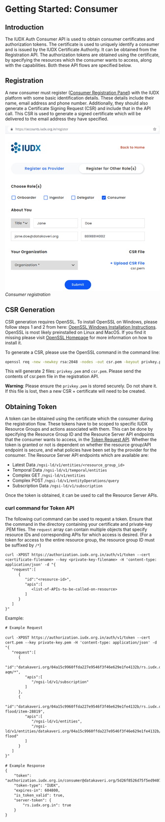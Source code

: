 # Getting Started: Consumer

## Introduction
The IUDX Auth Consumer API is used to obtain consumer certificates and authorization tokens. The certificate is used to uniquely identify a consumer and is issued by the IUDX Certificate Authority. It can be obtained from the Registration API. The authorization tokens are obtained using the certificate, by specifying the resources which the consumer wants to access, along with the capabilities. Both these API flows are specified below.

## Registration
A new consumer must register ([Consumer Registration Panel](https://accounts.iudx.org.in/register)) with the IUDX platform with some basic identification details. These details include their name, email address and phone number. Additionally, they should also generate a Certificate Signing Request (CSR) and include that in the API call. This CSR is used to generate a signed certificate which will be delivered to the email address they have specified.

![Consumer registration](../resources/auth/cons-reg.png)<br>
*Consumer registration*

## CSR Generation

CSR generation requires OpenSSL. To install OpenSSL on Windows, please follow steps 1 and 2 from here: [OpenSSL Windows Installation Instructions](https://www.namecheap.com/support/knowledgebase/article.aspx/10161/14/generating-a-csr-on-windows-using-openssl). OpenSSL is most likely preinstalled on Linux and MacOS. If you find it missing please visit [OpenSSL Homepage](https://www.openssl.org/) for more information on how to install it.

To generate a CSR, please use the OpenSSL command in the command line:
```bash
openssl req -new -newkey rsa:2048 -nodes -out csr.pem -keyout privkey.pem -subj "/"
```
This will generate 2 files: `privkey.pem` and `csr.pem`. Please send the contents of csr.pem file in the registration API.

**Warning**: Please ensure the `privkey.pem` is stored securely. Do not share it. If this file is lost, then a new CSR + certificate will need to be created.

## Obtaining Token
A token can be obtained using the certificate which the consumer during the registration flow. These tokens have to be scoped to specific IUDX Resource Groups and actions associated with them. This can be done by specifying the Resource Group ID and the Resource Server API endpoints that the consumer wants to access, in the [Token Request API](https://authdocs.iudx.org.in/#operation/post-auth-v1-token). Whether the token is granted or not is dependent on whether the resource group/API endpoint is secure, and what policies have been set by the provider for the consumer. The Resource Server API endpoints which are available are:

* Latest Data
`/ngsi-ld/v1/entities/<resource_group_id>`
* Temporal Data
`/ngsi-ld/v1/temporal/entities`
* Complex GET
`/ngsi-ld/v1/entities`
* Complex POST
`/ngsi-ld/v1/entityOperations/query`
* Subscription Data
`/ngsi-ld/v1/subscription`

Once the token is obtained, it can be used to call the Resource Server APIs.

### curl command for Token API

The following curl command can be used to request a token. Ensure that the command in the directory containing your certificate and private-key .PEM files. The `request` array can contain multiple objects that specify resource IDs and corresponding APIs for which access is desired. (For a token for access to the entire resource group, the resource group ID must be suffixed by `/*`)

```
curl -XPOST https://authorization.iudx.org.in/auth/v1/token --cert <certificate-filename> --key <private-key-filename> -H 'content-type: application/json' -d "{
   "request":[
      {
         "id":"<resource-id>",
         "apis":[
            <list-of-APIs-to-be-called-on-resource>
         ]
      }
   ]
}"

```
Example:

```
# Example Request

curl -XPOST https://authorization.iudx.org.in/auth/v1/token --cert cert.pem --key private-key.pem -H 'content-type: application/json' -d "{
   "request":[
      {
         "id":"datakaveri.org/04a15c9960ffda227e9546f3f46e629e1fe4132b/rs.iudx.org.in/pune-aqm/*",
         "apis":[
            "/ngsi-ld/v1/subscription"
         ]
      },
      {
         "id":"datakaveri.org/04a15c9960ffda227e9546f3f46e629e1fe4132b/rs.iudx.org.in/pune-flood/item-28819",
         "apis":[
            "/ngsi-ld/v1/entities",
            "/ngsi-ld/v1/entities/datakaveri.org/04a15c9960ffda227e9546f3f46e629e1fe4132b/rs.iudx.org.in/pune-flood"
         ]
      }
   ]
}"

# Example Response
{
    "token": "authorization.iudx.org.in/consumer@datakaveri.org/5d26f8526d75f5ed9407d7a808edac38",
    "token-type": "IUDX",
    "expires-in": 604800,
    "is_token_valid": true,
    "server-token": {
        "rs.iudx.org.in": true
    }
}

```

